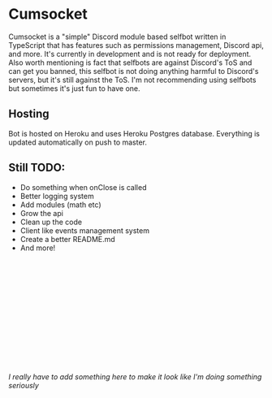 # Cumsocket
Cumsocket is a "simple" Discord module based selfbot written in TypeScript that has features such as permissions management, Discord api, and more. It's currently in development and is not ready for deployment. Also worth mentioning is fact that selfbots are against Discord's ToS and can get you banned, this selfbot is not doing anything harmful to Discord's servers, but it's still against the ToS. I'm not recommending using selfbots but sometimes it's just fun to have one.

## Hosting
Bot is hosted on Heroku and uses Heroku Postgres database. Everything is updated automatically on push to master.

## Still TODO:
- Do something when onClose is called
- Better logging system
- Add modules (math etc)
- Grow the api
- Clean up the code
- Client like events management system
- Create a better README.md
- And more!



<br>
<br>
<br>
<br>
<br>
<br>
<br>
<br>
<br>
<br>
<br>
<br>

###### I really have to add something here to make it look like I'm doing something seriously